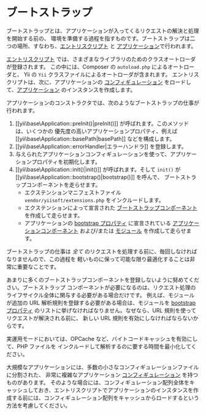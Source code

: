ブートストラップ
================

ブートストラップとは、アプリケーションが入ってくるリクエストの解決と処理を開始する前の、
環境を準備する過程を指すものです。ブートストラップは二つの場所、すなわち、[エントリスクリプト](structure-entry-scripts.md) と
[アプリケーション](structure-applications.md)で行われます。

[エントリスクリプト](structure-entry-scripts.md) では、さまざまなライブラリのためのクラスオートローダが登録されます。
この中には、Composer の `autoload.php` によるオートローダと、
Yii の `Yii` クラスファイルによるオートローダが含まれます。
エントリスクリプトは、次に、アプリケーションの [コンフィギュレーション](concept-configurations.md)
をロードして、[アプリケーション](structure-applications.md) のインスタンスを作成します。

アプリケーションのコンストラクタでは、次のようなブートストラップの仕事が行われます。

1. [[yii\base\Application::preInit()|preInit()]] が呼ばれます。このメソッドは、いくつかの
   優先度の高いアプリケーションプロパティ、例えば [[yii\base\Application::basePath|basePath]]
   などを構成します。
2. [[yii\base\Application::errorHandler|エラーハンドラ]] を登録します。
3. 与えられたアプリケーションコンフィギュレーションを使って、アプリケーションプロパティを初期化します。
4. [[yii\base\Application::init()|init()]] が呼ばれます。そして `init()` が [[yii\base\Application::bootstrap()|bootstrap()]] を呼んで、
   ブートストラップコンポーネントを走らせます。
   - エクステンションマニフェストファイル `vendor/yiisoft/extensions.php` をインクルードします。
   - エクステンションによって宣言された [ブートストラップコンポーネント](structure-extensions.md#bootstrapping-classes) を作成して走らせます。
   - アプリケーションの [bootstrap プロパティ](structure-applications.md#bootstrap) に宣言されている
     [アプリケーションコンポーネント](structure-application-components.md) および/または
     [モジュール](structure-modules.md) を作成して走らせます。

ブートストラップの仕事は *全て* のリクエストを処理する前に、毎回しなければなりませんので、この過程を
軽いものに保って可能な限り最適化することは非常に重要なことです。

あまりに多くのブートストラップコンポーネントを登録しないように努めてください。ブートストラップ
コンポーネントが必要になるのは、リクエスト処理のライフサイクル全体に関与する必要がある場合だけです。
例えば、モジュールが追加の URL 解析規則を登録する必要がある場合は、モジュールを [bootstrap プロパティ](structure-applications.md#bootstrap)
のリストに挙げなければなりません。なぜなら、URL 規則を使ってリクエストが解決される前に、
新しい URL 規則を有効にしなければならないからです。

実運用モードにおいては、OPCache など、バイトコードキャッシュを有効にして、PHP ファイルを
インクルードして解析するのに要する時間を最小化してください。

大規模なアプリケーションには、多数の小さなコンフィギュレーションファイルに分割された、
非常に複雑なアプリケーション [コンフィギュレーション](concept-configurations.md) を持つものがあります。
そのような場合には、コンフィギュレーション配列全体をキャッシュしておき、エントリスクリプトでアプリケーションのインスタンスを作成する前には、コンフィギュレーション配列をキャッシュからロードするという方法を考慮してください。
